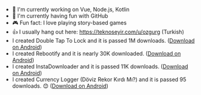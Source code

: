 - 🔭 I'm currently working on Vue, Node.js, Kotlin
- 🌱 I'm currently having fun with GitHub
- 🎮 Fun fact: I love playing story-based games
- 👍 I usually hang out here: https://teknoseyir.com/u/ozgurg (Turkish)
- I created Double Tap To Lock and it is passed 1M downloads. ([Download on Android](https://dttl.page.link/store))
- I created Rebootify and it is nearly 30K downloaded. ([Download on Android](https://rebootify.page.link/store))
- I created InstaDownloader and it is passed 11K downloads. ([Download on Android](https://instadownloader.page.link/store))
- I created Currency Logger (Döviz Rekor Kırdı Mı?) and it is passed 95 downloads. 😊 ([Download on Android](https://currencylogger.page.link/store))
